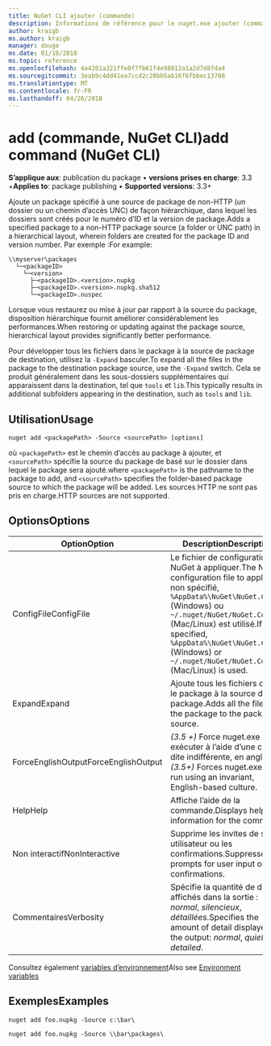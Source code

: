 ```yaml
---
title: NuGet CLI ajouter (commande)
description: Informations de référence pour le nuget.exe ajouter (commande)
author: kraigb
ms.author: kraigb
manager: douge
ms.date: 01/18/2018
ms.topic: reference
ms.openlocfilehash: 4a4201a321ffe0f7fb61f4e98012a1a2d7d8fda4
ms.sourcegitcommit: 3eab9c4dd41ea7ccd2c28bb5ab16f6fbbec13708
ms.translationtype: MT
ms.contentlocale: fr-FR
ms.lasthandoff: 04/26/2018
---
```

# <a name="add-command-nuget-cli"></a><span data-ttu-id="aa6ca-103">add (commande, NuGet CLI)</span><span class="sxs-lookup"><span data-stu-id="aa6ca-103">add command (NuGet CLI)</span></span>

<span data-ttu-id="aa6ca-104">**S’applique aux**: publication du package &bullet; **versions prises en charge**: 3.3 +</span><span class="sxs-lookup"><span data-stu-id="aa6ca-104">**Applies to**: package publishing &bullet; **Supported versions**: 3.3+</span></span>

<span data-ttu-id="aa6ca-105">Ajoute un package spécifié à une source de package de non-HTTP (un dossier ou un chemin d’accès UNC) de façon hiérarchique, dans lequel les dossiers sont créés pour le numéro d’ID et la version de package.</span><span class="sxs-lookup"><span data-stu-id="aa6ca-105">Adds a specified package to a non-HTTP package source (a folder or UNC path) in a hierarchical layout, wherein folders are created for the package ID and version number.</span></span> <span data-ttu-id="aa6ca-106">Par exemple :</span><span class="sxs-lookup"><span data-stu-id="aa6ca-106">For example:</span></span>

    \\myserver\packages
      └─<packageID>
        └─<version>
          ├─<packageID>.<version>.nupkg
          ├─<packageID>.<version>.nupkg.sha512
          └─<packageID>.nuspec

<span data-ttu-id="aa6ca-107">Lorsque vous restaurez ou mise à jour par rapport à la source du package, disposition hiérarchique fournit améliorer considérablement les performances.</span><span class="sxs-lookup"><span data-stu-id="aa6ca-107">When restoring or updating against the package source, hierarchical layout provides significantly better performance.</span></span>

<span data-ttu-id="aa6ca-108">Pour développer tous les fichiers dans le package à la source de package de destination, utilisez la `-Expand` basculer.</span><span class="sxs-lookup"><span data-stu-id="aa6ca-108">To expand all the files in the package to the destination package source, use the `-Expand` switch.</span></span> <span data-ttu-id="aa6ca-109">Cela se produit généralement dans les sous-dossiers supplémentaires qui apparaissent dans la destination, tel que `tools` et `lib`.</span><span class="sxs-lookup"><span data-stu-id="aa6ca-109">This typically results in additional subfolders appearing in the destination, such as `tools` and `lib`.</span></span>

## <a name="usage"></a><span data-ttu-id="aa6ca-110">Utilisation</span><span class="sxs-lookup"><span data-stu-id="aa6ca-110">Usage</span></span>

```cli
nuget add <packagePath> -Source <sourcePath> [options]
```

<span data-ttu-id="aa6ca-111">où `<packagePath>` est le chemin d’accès au package à ajouter, et `<sourcePath>` spécifie la source du package de basé sur le dossier dans lequel le package sera ajouté.</span><span class="sxs-lookup"><span data-stu-id="aa6ca-111">where `<packagePath>` is the pathname to the package to add, and `<sourcePath>` specifies the folder-based package source to which the package will be added.</span></span> <span data-ttu-id="aa6ca-112">Les sources HTTP ne sont pas pris en charge.</span><span class="sxs-lookup"><span data-stu-id="aa6ca-112">HTTP sources are not supported.</span></span>

## <a name="options"></a><span data-ttu-id="aa6ca-113">Options</span><span class="sxs-lookup"><span data-stu-id="aa6ca-113">Options</span></span>

| <span data-ttu-id="aa6ca-114">Option</span><span class="sxs-lookup"><span data-stu-id="aa6ca-114">Option</span></span> | <span data-ttu-id="aa6ca-115">Description</span><span class="sxs-lookup"><span data-stu-id="aa6ca-115">Description</span></span> |
| --- | --- |
| <span data-ttu-id="aa6ca-116">ConfigFile</span><span class="sxs-lookup"><span data-stu-id="aa6ca-116">ConfigFile</span></span> | <span data-ttu-id="aa6ca-117">Le fichier de configuration NuGet à appliquer.</span><span class="sxs-lookup"><span data-stu-id="aa6ca-117">The NuGet configuration file to apply.</span></span> <span data-ttu-id="aa6ca-118">Si non spécifié, `%AppData%\NuGet\NuGet.Config` (Windows) ou `~/.nuget/NuGet/NuGet.Config` (Mac/Linux) est utilisé.</span><span class="sxs-lookup"><span data-stu-id="aa6ca-118">If not specified, `%AppData%\NuGet\NuGet.Config` (Windows) or `~/.nuget/NuGet/NuGet.Config` (Mac/Linux) is used.</span></span>|
| <span data-ttu-id="aa6ca-119">Expand</span><span class="sxs-lookup"><span data-stu-id="aa6ca-119">Expand</span></span> | <span data-ttu-id="aa6ca-120">Ajoute tous les fichiers dans le package à la source du package.</span><span class="sxs-lookup"><span data-stu-id="aa6ca-120">Adds all the files in the package to the package source.</span></span> |
| <span data-ttu-id="aa6ca-121">ForceEnglishOutput</span><span class="sxs-lookup"><span data-stu-id="aa6ca-121">ForceEnglishOutput</span></span> | <span data-ttu-id="aa6ca-122">*(3.5 +)*  Force nuget.exe pour exécuter à l’aide d’une culture dite indifférente, en anglais.</span><span class="sxs-lookup"><span data-stu-id="aa6ca-122">*(3.5+)* Forces nuget.exe to run using an invariant, English-based culture.</span></span> |
| <span data-ttu-id="aa6ca-123">Help</span><span class="sxs-lookup"><span data-stu-id="aa6ca-123">Help</span></span> | <span data-ttu-id="aa6ca-124">Affiche l’aide de la commande.</span><span class="sxs-lookup"><span data-stu-id="aa6ca-124">Displays help information for the command.</span></span> |
| <span data-ttu-id="aa6ca-125">Non interactif</span><span class="sxs-lookup"><span data-stu-id="aa6ca-125">NonInteractive</span></span> | <span data-ttu-id="aa6ca-126">Supprime les invites de saisie utilisateur ou les confirmations.</span><span class="sxs-lookup"><span data-stu-id="aa6ca-126">Suppresses prompts for user input or confirmations.</span></span> |
| <span data-ttu-id="aa6ca-127">Commentaires</span><span class="sxs-lookup"><span data-stu-id="aa6ca-127">Verbosity</span></span> | <span data-ttu-id="aa6ca-128">Spécifie la quantité de détails affichés dans la sortie : *normal*, *silencieux*, *détaillées*.</span><span class="sxs-lookup"><span data-stu-id="aa6ca-128">Specifies the amount of detail displayed in the output: *normal*, *quiet*, *detailed*.</span></span> |

<span data-ttu-id="aa6ca-129">Consultez également [variables d’environnement](cli-ref-environment-variables.md)</span><span class="sxs-lookup"><span data-stu-id="aa6ca-129">Also see [Environment variables](cli-ref-environment-variables.md)</span></span>

## <a name="examples"></a><span data-ttu-id="aa6ca-130">Exemples</span><span class="sxs-lookup"><span data-stu-id="aa6ca-130">Examples</span></span>

```cli
nuget add foo.nupkg -Source c:\bar\

nuget add foo.nupkg -Source \\bar\packages\
```
